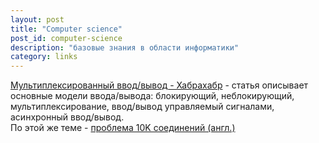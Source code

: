 ```yaml
---
layout: post
title: "Computer science"
post_id: computer-science
description: "базовые знания в области информатики"
category: links
---
```


[Мультиплексированный ввод/вывод - Хабрахабр](http://habrahabr.ru/post/111357/) - статья описывает основные модели ввода/вывода: блокирующий, неблокирующий, мультиплексирование, ввод/вывод управляемый сигналами, асинхронный ввод/вывод.  
По этой же теме - [проблема 10K соединений (англ.)](http://www.kegel.com/c10k.html)
